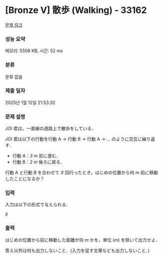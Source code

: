 # [Bronze V] 散歩 (Walking) - 33162 

[문제 링크](https://www.acmicpc.net/problem/33162) 

### 성능 요약

메모리: 5508 KB, 시간: 52 ms

### 분류

분류 없음

### 제출 일자

2025년 1월 12일 21:53:32

### 문제 설명

<p>JOI 君は，一直線の道路上で散歩をしている．</p>

<p>JOI 君は以下の行動を行動 A → 行動 B → 行動 A → … のように交互に繰り返す．</p>

<ul>
	<li>行動 A：<var>3 m</var> 前に進む．</li>
	<li>行動 B：<var>2 m</var> 後ろに戻る．</li>
</ul>

<p>行動 A と行動 B を合わせて <var>X</var> 回行ったとき，はじめの位置から何 <var>m</var> 前に移動したことになるか？</p>

### 입력 

 <p>入力は以下の形式で与えられる．</p>

<pre><var>X</var></pre>

### 출력 

 <p>はじめの位置から前に移動した距離が何 <var>m</var> かを，単位 (<var>m</var>) を除いて出力せよ．</p>

<p>答え以外は何も出力しないこと．(入力を促す文章なども出力しないこと．)</p>

